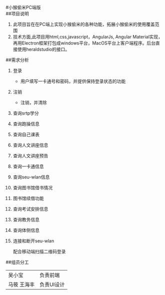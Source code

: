 #小猴偷米PC端版
<br>
##项目说明
1.	此项目旨在在PC端上实现小猴偷米的各种功能，拓展小猴偷米的使用覆盖范围
2. 技术方面,此项目用html,css,javascript，AngularJs, Angular Material实现，再用Electron框架打包成windows平台，MacOS平台上客户端程序。后台直接使用heraldstudio的接口。

##需求分析
1. 登录
	*	用户填写一卡通号和密码，并提供保持登录状态的功能
2. 注销
	*	注销，并清除
3. 查询srtp学分
4. 查询跑操信息
5. 查询自己课表
6. 查询人文讲座信息
7. 查询人文讲座预告
8. 查询一卡通信息
9. 查询seu-wlan信息
10. 查询图书馆借书情况
11. 图书馆续借功能
12. 查询考试安排信息
13. 查询教务信息
14. 查询体侧信息
15. 连接和断开seu-wlan

	配合移动端扫描二维码登录

##组员分工
<table>
<tr><td>吴小宝</td><td>负责前端</td></tr>
<tr><td>马筱 王海丰</td><td>负责UI设计</td></tr>
</table>